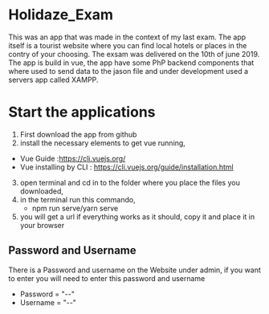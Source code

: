 # Holidaze_Exam
This was an app that was made in the context of my last exam. The app itself is a tourist website where you can find local hotels or places in the contry of your choosing. The exsam was delivered on the 10th of june 2019. 
The app is build in vue, the app have some PhP backend components that where used to send data to the jason file and under development used a servers app called XAMPP. 

# Start the applications 
1. First download the app from github
2. install the necessary elements to get vue running, 
  - Vue Guide :https://cli.vuejs.org/
  - Vue installing by CLI : https://cli.vuejs.org/guide/installation.html
3. open terminal and cd in to the folder where you place the files you downloaded,
4. in the terminal run this commando, 
   - npm run serve/yarn serve 
5. you will get a url if everything works as it should, copy it and place it in your browser

## Password and Username 
There is a Password and username on the Website under admin, if you want to enter you will need to enter this password and username 

  - Password = "--"
  - Username = "--" 
 
